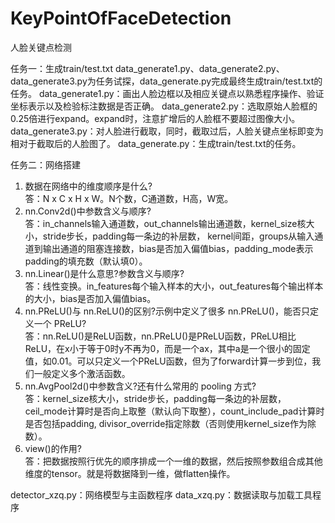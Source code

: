 # KeyPointOfFaceDetection
人脸关键点检测

任务一：生成train/test.txt
data_generate1.py、data_generate2.py、data_generate3.py为任务试探，data_generate.py完成最终生成train/test.txt的任务。
data_generate1.py：画出人脸边框以及相应关键点以熟悉程序操作、验证坐标表示以及检验标注数据是否正确。
data_generate2.py：选取原始人脸框的0.25倍进行expand。expand时，注意扩增后的人脸框不要超过图像大小。
data_generate3.py：对人脸进行截取，同时，截取过后，人脸关键点坐标即变为相对于截取后的人脸图了。
data_generate.py：生成train/test.txt的任务。

任务二：网络搭建
1. 数据在网络中的维度顺序是什么?<br>
答：N x C x H x W。N个数，C通道数，H高，W宽。
2. nn.Conv2d()中参数含义与顺序?<br>
答：in_channels输入通道数，out_channels输出通道数，kernel_size核大小，stride步长，padding每一条边的补层数， kernel间距，groups从输入通道到输出通道的阻塞连接数，bias是否加入偏值bias，padding_mode表示padding的填充数（默认填0）。
3. nn.Linear()是什么意思?参数含义与顺序?<br>
答：线性变换。in_features每个输入样本的大小，out_features每个输出样本的大小，bias是否加入偏值bias。
4. nn.PReLU()与 nn.ReLU()的区别?示例中定义了很多 nn.PReLU()，能否只定义一个
PReLU?<br>
答：nn.ReLU()是ReLU函数，nn.PReLU()是PReLU函数，PReLU相比ReLU，在x小于等于0时y不再为0，而是一个ax，其中a是一个很小的固定值，如0.01。可以只定义一个PReLU函数，但为了forward计算一步到位，我们一般定义多个激活函数。
5. nn.AvgPool2d()中参数含义?还有什么常用的 pooling 方式?<br>
答：kernel_size核大小，stride步长，padding每一条边的补层数，ceil_mode计算时是否向上取整（默认向下取整），count_include_pad计算时是否包括padding, divisor_override指定除数（否则使用kernel_size作为除数）。
6. view()的作用?<br>
答：把数据按照行优先的顺序排成一个一维的数据，然后按照参数组合成其他维度的tensor。就是将数据降到一维，做flatten操作。

detector_xzq.py：网络模型与主函数程序
data_xzq.py：数据读取与加载工具程序
